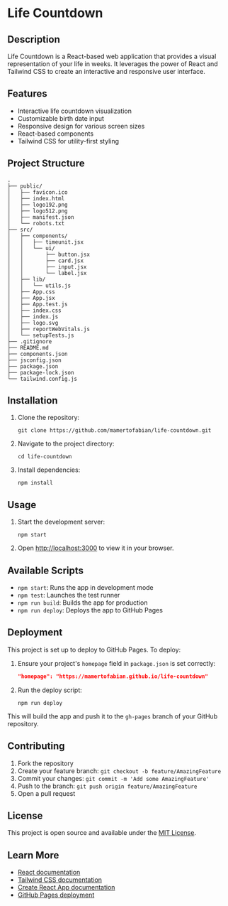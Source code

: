 # Life Countdown

## Description

Life Countdown is a React-based web application that provides a visual representation of your life in weeks. It leverages the power of React and Tailwind CSS to create an interactive and responsive user interface.

## Features

- Interactive life countdown visualization
- Customizable birth date input
- Responsive design for various screen sizes
- React-based components
- Tailwind CSS for utility-first styling

## Project Structure

```
.
├── public/
│   ├── favicon.ico
│   ├── index.html
│   ├── logo192.png
│   ├── logo512.png
│   ├── manifest.json
│   └── robots.txt
├── src/
│   ├── components/
│   │   ├── timeunit.jsx
│   │   └── ui/
│   │       ├── button.jsx
│   │       ├── card.jsx
│   │       ├── input.jsx
│   │       └── label.jsx
│   ├── lib/
│   │   └── utils.js
│   ├── App.css
│   ├── App.jsx
│   ├── App.test.js
│   ├── index.css
│   ├── index.js
│   ├── logo.svg
│   ├── reportWebVitals.js
│   └── setupTests.js
├── .gitignore
├── README.md
├── components.json
├── jsconfig.json
├── package.json
├── package-lock.json
└── tailwind.config.js
```

## Installation

1. Clone the repository:
   ```
   git clone https://github.com/mamertofabian/life-countdown.git
   ```
2. Navigate to the project directory:
   ```
   cd life-countdown
   ```
3. Install dependencies:
   ```
   npm install
   ```

## Usage

1. Start the development server:
   ```
   npm start
   ```
2. Open [http://localhost:3000](http://localhost:3000) to view it in your browser.

## Available Scripts

- `npm start`: Runs the app in development mode
- `npm test`: Launches the test runner
- `npm run build`: Builds the app for production
- `npm run deploy`: Deploys the app to GitHub Pages

## Deployment

This project is set up to deploy to GitHub Pages. To deploy:

1. Ensure your project's `homepage` field in `package.json` is set correctly:
   ```json
   "homepage": "https://mamertofabian.github.io/life-countdown"
   ```
2. Run the deploy script:
   ```
   npm run deploy
   ```

This will build the app and push it to the `gh-pages` branch of your GitHub repository.

## Contributing

1. Fork the repository
2. Create your feature branch: `git checkout -b feature/AmazingFeature`
3. Commit your changes: `git commit -m 'Add some AmazingFeature'`
4. Push to the branch: `git push origin feature/AmazingFeature`
5. Open a pull request

## License

This project is open source and available under the [MIT License](LICENSE).

## Learn More

- [React documentation](https://reactjs.org/)
- [Tailwind CSS documentation](https://tailwindcss.com/docs)
- [Create React App documentation](https://facebook.github.io/create-react-app/docs/getting-started)
- [GitHub Pages deployment](https://create-react-app.dev/docs/deployment/#github-pages)
